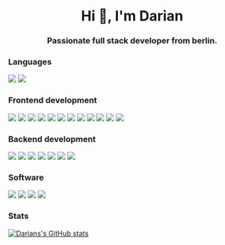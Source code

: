 <!--

Here are some ideas to get you started:

- 🔭 I’m currently working on ...
- 🌱 I’m currently learning ...
- 👯 I’m looking to collaborate on ...
- 🤔 I’m looking for help with ...
- 💬 Ask me about ...
- 📫 How to reach me: ...
- 😄 Pronouns: ...
- ⚡ Fun fact: ...
-->


<h1 align="center">Hi 👋, I'm Darian</h1>
<h3 align="center">Passionate full stack developer from berlin.</h3>

### Languages
<p align-"left">
<img src="https://img.shields.io/badge/javascript-ffeb3b?style=for-the-badge&logo=javascript&logoColor=black">
<img src="https://img.shields.io/badge/typescript-037acb?style=for-the-badge&logo=typescript&logoColor=white">
</p>

### Frontend development
<p align-"left">
<img src="https://img.shields.io/badge/html5-cf5533?style=for-the-badge&logo=html5&logoColor=white">
<img src="https://img.shields.io/badge/css3-254bdd?style=for-the-badge&logo=css3&logoColor=white">
<img src="https://img.shields.io/badge/react-5ed3f3?style=for-the-badge&logo=react&logoColor=black">
<img src="https://img.shields.io/badge/nextjs-000000?style=for-the-badge&logo=next.js&logoColor=white">
<img src="https://img.shields.io/badge/angular-dd0031?style=for-the-badge&logo=angular&logoColor=white">
<img src="https://img.shields.io/badge/tailwindcss-38b2ac?style=for-the-badge&logo=tailwind-css&logoColor=white">
<img src="https://img.shields.io/badge/sass-cc6699?style=for-the-badge&logo=sass&logoColor=white">
<img src="https://img.shields.io/badge/threejs-000000?style=for-the-badge&logo=three.js&logoColor=white">
<img src="https://img.shields.io/badge/redux-764abc?style=for-the-badge&logo=redux&logoColor=white">
<img src="https://img.shields.io/badge/webpack-8dd6f9?style=for-the-badge&logo=webpack&logoColor=black">
<img src="https://img.shields.io/badge/jest-c21325?style=for-the-badge&logo=jest&logoColor=white">
<img src="https://img.shields.io/badge/cypress-17202c?style=for-the-badge&logo=cypress&logoColor=white">
</p>

### Backend development
<p align-"left">
<img src="https://img.shields.io/badge/node.js-87bf01?style=for-the-badge&logo=node.js&logoColor=white">
<img src="https://img.shields.io/badge/express-f5f5f5?style=for-the-badge&logo=express&logoColor=black">
<img src="https://img.shields.io/badge/koa-eaeaea?style=for-the-badge&logo=koa&logoColor=black">
<img src="https://img.shields.io/badge/postgresql-31658c?style=for-the-badge&logo=postgresql&logoColor=white">
<img src="https://img.shields.io/badge/prisma-0c3249?style=for-the-badge&logo=prisma&logoColor=white">
<img src="https://img.shields.io/badge/mongodb-4caf50?style=for-the-badge&logo=mongodb&logoColor=white">
<img src="https://img.shields.io/badge/graphql-e10098?style=for-the-badge&logo=graphql&logoColor=white">

### Software 
<p align-"left">
<img src="https://img.shields.io/badge/figma-f24e1e?style=for-the-badge&logo=figma&logoColor=white">
<img src="https://img.shields.io/badge/photoshop-31a8ff?style=for-the-badge&logo=adobe-photoshop&logoColor=white">
<img src="https://img.shields.io/badge/illustrator-ff9a00?style=for-the-badge&logo=adobe-illustrator&logoColor=white">
<img src="https://img.shields.io/badge/postman-ff6c37?style=for-the-badge&logo=postman&logoColor=white">
</p>

### Stats
[![Darians's GitHub stats](https://github-readme-stats.vercel.app/api?username=DarianPiro&theme=dark&show_icons=true&hide=stars)]()
